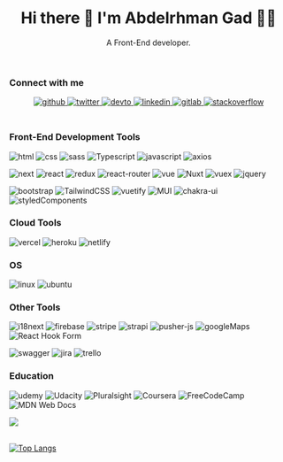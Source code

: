 
<h1 align='center'>
  Hi there 👋 I'm Abdelrhman Gad 👨‍💻
</h1>

<p align='center'>
  A Front-End developer.
</p>
<!-- <p align='center'>
  <a href="#"><img src="https://github-readme-stats.vercel.app/api?username=abdelrhmangad&show_icons=true&count_private=true&theme=dark" width="350"></a>
</p> -->


<br/>  


### Connect with me  
<div align="center">
<a href="https://github.com/Abdelrhmangad" target="_blank">
<img src=https://img.shields.io/badge/github-%2324292e.svg?&style=for-the-badge&logo=github&logoColor=white alt=github style="margin-bottom: 5px;" />
</a>
<a href="https://twitter.com/abdelrhmanDev97" target="_blank">
<img src=https://img.shields.io/badge/twitter-%2300acee.svg?&style=for-the-badge&logo=twitter&logoColor=white alt=twitter style="margin-bottom: 5px;" />
</a>
<a href="https://dev.to/a_m_h_gad" target="_blank">
<img src=https://img.shields.io/badge/dev.to-%2308090A.svg?&style=for-the-badge&logo=dev.to&logoColor=white alt=devto style="margin-bottom: 5px;" />
</a>
<a href="https://linkedin.com/in/abdelrhman-gad-b1a414128/" target="_blank">
<img src=https://img.shields.io/badge/linkedin-%231E77B5.svg?&style=for-the-badge&logo=linkedin&logoColor=white alt=linkedin style="margin-bottom: 5px;" />
</a>
<a href="https://gitlab.com/https://gitlab.com/abdelrhmangad" target="_blank">
<img src=https://img.shields.io/badge/gitlab-330F63.svg?&style=for-the-badge&logo=gitlab&logoColor=white alt=gitlab style="margin-bottom: 5px;" />
</a>
<a href="https://stackoverflow.com/users/12371804/abdelrhman-gad" target="_blank">
<img src=https://img.shields.io/badge/stackoverflow-%23F28032.svg?&style=for-the-badge&logo=stackoverflow&logoColor=white alt=stackoverflow style="margin-bottom: 5px;" />
</a>  
</div>  
  

<br/>  

### Front-End Development Tools
![html](https://img.shields.io/badge/HTML5-E34F26?style=for-the-badge&logo=html5&logoColor=white)
![css](https://img.shields.io/badge/CSS3-1572B6?style=for-the-badge&logo=css3&logoColor=white)
![sass](https://img.shields.io/badge/SASS-CC6699?style=for-the-badge&logo=sass&logoColor=white)
![Typescript](https://img.shields.io/badge/TypeScript-007ACC?style=for-the-badge&logo=typescript&logoColor=white)
![javascript](https://img.shields.io/badge/JavaScript-323330?style=for-the-badge&logo=javascript&logoColor=F7DF1E)
![axios](https://img.shields.io/badge/axios-a166ff?style=for-the-badge)

![next](https://img.shields.io/badge/Next-000000?style=for-the-badge&logo=nextdotjs&logoColor=FFFFFF)
![react](https://img.shields.io/badge/React-20232A?style=for-the-badge&logo=react&logoColor=61DAFB)
![redux](https://img.shields.io/badge/Redux-593D88?style=for-the-badge&logo=redux&logoColor=white)
![react-router](https://img.shields.io/badge/React_Router-CA4245?style=for-the-badge&logo=react-router&logoColor=white)
![vue](https://img.shields.io/badge/Vue.js-35495E?style=for-the-badge&logo=vue.js&logoColor=green)
![Nuxt](https://img.shields.io/badge/nuxt.js-00C58E?style=for-the-badge&logo=nuxtdotjs&logoColor=white)
![vuex](https://img.shields.io/badge/vuex-35495E?style=for-the-badge&logo=vue.js&logoColor=white)
![jquery](https://img.shields.io/badge/jQuery-0769AD?style=for-the-badge&logo=jquery&logoColor=white)

![bootstrap](https://img.shields.io/badge/Bootstrap-563D7C?style=for-the-badge&logo=bootstrap&logoColor=white)
![TailwindCSS](https://img.shields.io/badge/tailwindcss-%2338B2AC.svg?style=for-the-badge&logo=tailwind-css&logoColor=white)
![vuetify](https://img.shields.io/badge/Vuetify-1867C0?style=for-the-badge&logo=vuetify&logoColor=white)
![MUI](https://img.shields.io/badge/MUI-%230081CB.svg?style=for-the-badge&logo=mui&logoColor=white)
![chakra-ui](https://img.shields.io/badge/chakra_UI-0081CB?style=for-the-badge&logo=chakra-ui&logoColor=white&color=#277977)
![styledComponents](https://img.shields.io/badge/styled--components-DB7093?style=for-the-badge&logo=styled-components&logoColor=white)

### Cloud Tools

![vercel](https://img.shields.io/badge/Vercel-000000?style=for-the-badge&logo=vercel&logoColor=white)
![heroku](https://img.shields.io/badge/Heroku-430098?style=for-the-badge&logo=heroku&logoColor=white)
![netlify](https://img.shields.io/badge/Netlify-00C7B7?style=for-the-badge&logo=netlify&logoColor=white)


### OS 
![linux](https://img.shields.io/badge/Linux-FCC624?style=for-the-badge&logo=linux&logoColor=black)
![ubuntu](https://img.shields.io/badge/Ubuntu-E95420?style=for-the-badge&logo=ubuntu&logoColor=white)


### Other Tools
![i18next](https://img.shields.io/badge/i18next-163230?style=for-the-badge&logo=i18next&logoColor=white)
![firebase](https://img.shields.io/badge/Firebase-039BE5?style=for-the-badge&logo=Firebase&logoColor=#F57C00)
![stripe](https://img.shields.io/badge/Stripe-626CD9?style=for-the-badge&logo=Stripe&logoColor=white)
![strapi](https://img.shields.io/badge/strapi-2e7eea?style=for-the-badge&logo=strapi&logoColor=white)
![pusher-js](https://img.shields.io/badge/pusherjs-2e7eea?style=for-the-badge)
![googleMaps](https://img.shields.io/badge/google/maps-4285F4?style=for-the-badge&logo=googleMaps&logoColor=white)
![React Hook Form](https://img.shields.io/badge/React%20Hook%20Form-%23EC5990.svg?style=for-the-badge&logo=reacthookform&logoColor=white)

![swagger](https://img.shields.io/badge/Swagger-85EA2D?style=for-the-badge&logo=Swagger&logoColor=white)
![jira](https://img.shields.io/badge/Jira-0052CC?style=for-the-badge&logo=Jira&logoColor=white)
![trello](https://img.shields.io/badge/Trello-0052CC?style=for-the-badge&logo=trello&logoColor=white)


### Education
![udemy](https://img.shields.io/badge/Udemy-EC5252?style=for-the-badge&logo=Udemy&logoColor=white)
![Udacity](https://img.shields.io/badge/Udacity-grey?style=for-the-badge&logo=udacity&logoColor=15B8E6)
![Pluralsight](https://img.shields.io/badge/Pluralsight-EE3057?style=for-the-badge&logo=pluralsight&logoColor=white)
![Coursera](https://img.shields.io/badge/Coursera-%230056D2.svg?style=for-the-badge&logo=Coursera&logoColor=white)
![FreeCodeCamp](https://img.shields.io/badge/Freecodecamp-%23123.svg?&style=for-the-badge&logo=freecodecamp&logoColor=green)
![MDN Web Docs](https://img.shields.io/badge/MDN_Web_Docs-black?style=for-the-badge&logo=mdnwebdocs&logoColor=white)


<!-- [![abdelrhmangad's wakatime stats](https://github-readme-stats.vercel.app/api/wakatime?username=abdelrhmangad)](https://github.com/abdelrhmangad/github-readme-stats) -->
<!-- 
### My Github Stats
![stats](https://github-readme-stats.vercel.app/api?username=abdelrhmangad)

### Most Used Language 
![states](https://github-readme-stats.vercel.app/api/top-langs/?username=abdelrhmangad) -->




<div align="left"><img src="https://github-readme-stats.vercel.app/api?username=Abdelrhmangad&show_icons=true&count_private=true&hide_border=true" align="center" /></div>

<br/>

  [![Top Langs](https://github-readme-stats.vercel.app/api/top-langs/?username=anuraghazra&layout=compact)](https://github.com/anuraghazra/github-readme-stats)







